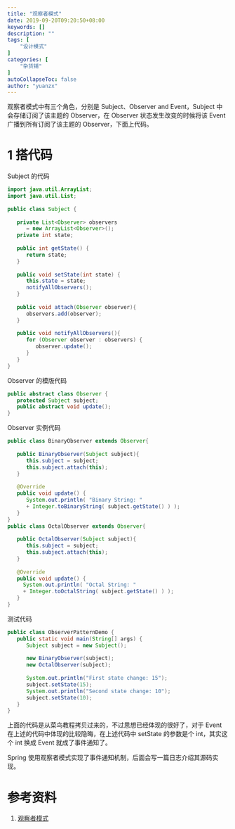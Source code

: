 ```yaml
---
title: "观察者模式"
date: 2019-09-20T09:20:50+08:00
keywords: []
description: ""
tags: [
    "设计模式"
]
categories: [
    "杂货铺"
]
autoCollapseToc: false
author: "yuanzx"
---
```


观察者模式中有三个角色，分别是 Subject、Observer and Event，Subject 中会存储订阅了该主题的 Observer，在 Observer 状态发生改变的时候将该 Event 广播到所有订阅了该主题的 Observer，下面上代码。

# 1 搭代码

Subject 的代码

```java
import java.util.ArrayList;
import java.util.List;
 
public class Subject {
   
   private List<Observer> observers 
      = new ArrayList<Observer>();
   private int state;
 
   public int getState() {
      return state;
   }
 
   public void setState(int state) {
      this.state = state;
      notifyAllObservers();
   }
 
   public void attach(Observer observer){
      observers.add(observer);      
   }
 
   public void notifyAllObservers(){
      for (Observer observer : observers) {
         observer.update();
      }
   }  
}
```

Observer 的模版代码

```java
public abstract class Observer {
   protected Subject subject;
   public abstract void update();
}
```

Observer 实例代码

```java
public class BinaryObserver extends Observer{
 
   public BinaryObserver(Subject subject){
      this.subject = subject;
      this.subject.attach(this);
   }
 
   @Override
   public void update() {
      System.out.println( "Binary String: " 
      + Integer.toBinaryString( subject.getState() ) ); 
   }
}
public class OctalObserver extends Observer{
 
   public OctalObserver(Subject subject){
      this.subject = subject;
      this.subject.attach(this);
   }
 
   @Override
   public void update() {
     System.out.println( "Octal String: " 
     + Integer.toOctalString( subject.getState() ) ); 
   }
}
```

测试代码

```java
public class ObserverPatternDemo {
   public static void main(String[] args) {
      Subject subject = new Subject();
 
      new BinaryObserver(subject);
      new OctalObserver(subject);
 
      System.out.println("First state change: 15");   
      subject.setState(15);
      System.out.println("Second state change: 10");  
      subject.setState(10);
   }
}
```

上面的代码是从菜鸟教程拷贝过来的，不过思想已经体现的很好了，对于 Event 在上述的代码中体现的比较隐晦，在上述代码中 setState 的参数是个 int，其实这个 int 换成 Event 就成了事件通知了。

Spring 使用观察者模式实现了事件通知机制，后面会写一篇日志介绍其源码实现。

# 参考资料

1. [观察者模式](https://www.runoob.com/design-pattern/observer-pattern.html)